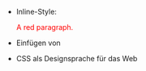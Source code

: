 - Inline-Style: <p style="color:red;">A red paragraph.</p>

- Einfügen von <link rel="stylesheet" href="styles.css">

- CSS als Designsprache für das Web